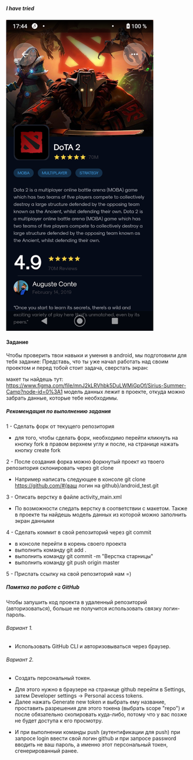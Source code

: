 ##### I have tried 

<img src="scr1.png" width="400">


#### Задание

Чтобы проверить твои навыки и умения в android, мы подготовили для тебя задание:
Представь, что ты уже начал работать над своим проектом и перед тобой стоит задача, сверстать экран:

макет ты найдешь тут: https://www.figma.com/file/mnJ2kLRVhbk5DuLWMiGpOf/Sirius-Summer-Camp?node-id=0%3A1
модель данных лежит в проекте, откуда можно забрать данные, которые тебе необходимы.

##### Рекомендация по выполнению задания
1 - Сделать форк от текущего репозитория
* для того, чтобы сделать форк, необходимо перейти кликнуть на кнопку fork в правом верхнем углу и после, на странице нажать кнопку create fork

2 - После создания форка можно форкнутый проект из твоего репозитория склонировать через git clone
* Например написать следующее в консоле git clone https://github.com/#{ваш логин на github}/android_test.git

3 - Описать верстку в файле activity_main.xml 
* По возможности следать верстку в соответствии с макетом. Также в проекте ты найдешь модель данных из которой можно заполнить экран данными

4 - Сделать коммит в свой репозиторий через git commit
* в консоле перейти в корень своего проекта
* выполнить команду git add .
* выполнить команду git commit -m "Верстка старницы"
* выполнить команду git push origin master

5 - Прислать ссылку на свой репозиторий нам =)


##### Памятка по работе с GitHub
Чтобы запушить код проекта в удаленный репозиторий (авторизоваться), больше не получится использовать связку логин-пароль. 

###### Вариант 1. 
- Использовать GitHub CLI и авторизовываться через браузер. 

###### Вариант 2. 
- Создать персональный токен. 
* Для этого нужно в браузере на странице github перейти в Settings, затем Developer settings -> Personal access tokens.
* Далее нажать Generate new token и выбрать ему название, проставить разрешения для этого токена (выбрать scope "repo") и после обязательно скопировать куда-либо, потому что у вас позже не будет доступа к его просмотру. 
- И при выполнении команды push (аутентификации для push) при запросе login ввести свой логин github и при запросе password вводить не ваш пароль, а именно этот персональный токен, сгенерированный ранее.
